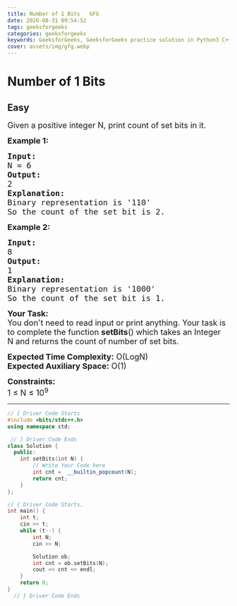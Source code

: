 ```yaml
---
title: Number of 1 Bits   GFG
date: 2020-08-31 09:54:52
tags: geeksforgeeks
categories: geeksforgeeks
keywords: GeeksforGeeks, GeeksforGeeks practice solution in Python3 C++ Java, Number of 1 Bits - GFG solution
cover: assets/img/gfg.webp
---
```



# Number of 1 Bits
## Easy 
<div class="problem-statement">
                <p></p><p><span style="font-size:18px">Given a positive integer N, print count of set bits in it.&nbsp;</span></p>

<p><strong><span style="font-size:18px">Example 1:</span></strong></p>

<pre><span style="font-size:18px"><strong>Input:</strong>
N = 6</span>
<span style="font-size:18px"><strong>Output:</strong>
2</span>
<span style="font-size:18px"><strong>Explanation:</strong>
Binary representation is '110' 
So the count of the set bit is 2.</span></pre>

<p><strong><span style="font-size:18px">Example 2:</span></strong></p>

<pre><span style="font-size:18px"><strong>Input:</strong>
8</span>
<span style="font-size:18px"><strong>Output:</strong>
1</span>
<span style="font-size:18px"><strong>Explanation:</strong>
Binary representation is '1000' 
So the count of the set bit is 1.</span></pre>

<p><span style="font-size:18px"><strong>Your Task:</strong>&nbsp;&nbsp;<br>
You don't need to read input or print anything. Your task is to complete the function <strong>setBits</strong>()&nbsp;which takes an Integer N&nbsp;and returns the count of number of set bits.</span></p>

<p><span style="font-size:18px"><strong>Expected Time Complexity:</strong> O(LogN)<br>
<strong>Expected Auxiliary Space:</strong> O(1)</span></p>

<p><span style="font-size:18px"><strong>Constraints:</strong><br>
1 ≤ N ≤ 10<sup>9</sup></span></p>
 <p></p>
            </div>

---




```cpp
// { Driver Code Starts
#include <bits/stdc++.h>
using namespace std;

 // } Driver Code Ends
class Solution {
  public:
    int setBits(int N) {
        // Write Your Code here
        int cnt =  __builtin_popcount(N);
        return cnt;
    }
};

// { Driver Code Starts.
int main() {
    int t;
    cin >> t;
    while (t--) {
        int N;
        cin >> N;

        Solution ob;
        int cnt = ob.setBits(N);
        cout << cnt << endl;
    }
    return 0;
}
  // } Driver Code Ends
```
